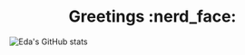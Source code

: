<p align="center">
  <h1 align="center">Greetings :nerd_face:</h1>
</p>

![Eda's GitHub stats](https://github-readme-stats.vercel.app/api?username=rabiaedayilmaz&show_icons=true&theme=radical)
